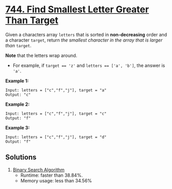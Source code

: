 # [744. Find Smallest Letter Greater Than Target](https://leetcode.com/problems/find-smallest-letter-greater-than-target/)

Given a characters array `letters` that is sorted in **non-decreasing** order and a character `target`, return _the smallest character in the array that is larger than_ `target`.

**Note** that the letters wrap around.

- For example, if `target == 'z'` and `letters == ['a', 'b']`, the answer is `'a'`.

**Example 1:**

```
Input: letters = ["c","f","j"], target = "a"
Output: "c"
```

**Example 2:**

```
Input: letters = ["c","f","j"], target = "c"
Output: "f"
```

**Example 3:**

```
Input: letters = ["c","f","j"], target = "d"
Output: "f"
```

## Solutions
1. [Binary Search Algorithm](./FindSmallestLetterGreaterThanTarget.java)
    - Runtime: faster than 38.84%.
    - Memory usage: less than 34.56%
